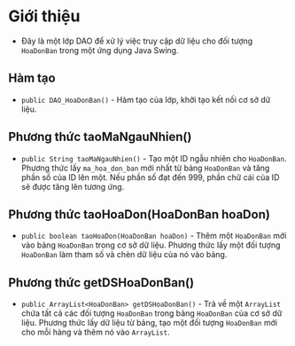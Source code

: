 # Giới thiệu

- Đây là một lớp DAO để xử lý việc truy cập dữ liệu cho đối tượng `HoaDonBan` trong một ứng dụng Java Swing.

## Hàm tạo
- `public DAO_HoaDonBan()` - Hàm tạo của lớp, khởi tạo kết nối cơ sở dữ liệu.

## Phương thức taoMaNgauNhien()
- `public String taoMaNgauNhien()` - Tạo một ID ngẫu nhiên cho `HoaDonBan`. Phương thức lấy `ma_hoa_don_ban` mới nhất từ bảng `HoaDonBan` và tăng phần số của ID lên một. Nếu phần số đạt đến 999, phần chữ cái của ID sẽ được tăng lên tương ứng.

## Phương thức taoHoaDon(HoaDonBan hoaDon)
- `public boolean taoHoaDon(HoaDonBan hoaDon)` - Thêm một `HoaDonBan` mới vào bảng `HoaDonBan` trong cơ sở dữ liệu. Phương thức lấy một đối tượng `HoaDonBan` làm tham số và chèn dữ liệu của nó vào bảng.

## Phương thức getDSHoaDonBan()
- `public ArrayList<HoaDonBan> getDSHoaDonBan()` - Trả về một `ArrayList` chứa tất cả các đối tượng `HoaDonBan` trong bảng `HoaDonBan` của cơ sở dữ liệu. Phương thức lấy dữ liệu từ bảng, tạo một đối tượng `HoaDonBan` mới cho mỗi hàng và thêm nó vào `ArrayList`.
